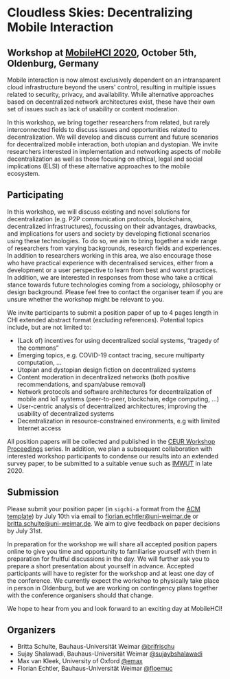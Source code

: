 # Cloudless Skies: Decentralizing Mobile Interaction

## Workshop at [MobileHCI 2020](https://mobilehci.acm.org/2020/), October 5th, Oldenburg, Germany

Mobile interaction is now almost exclusively dependent on an intransparent cloud infrastructure beyond the users' control, resulting in multiple issues related to security, privacy, and availability. While alternative approaches based on decentralized network architectures exist, these have their own set of issues such as lack of usability or content moderation.

In this workshop, we bring together researchers from related, but rarely interconnected fields to discuss issues and opportunities related to decentralization.  We will develop and discuss current and future scenarios for decentralized mobile interaction, both utopian and dystopian. We invite researchers interested in implementation and networking aspects of mobile decentralization as well as those focusing on ethical, legal and social implications (ELSI) of these alternative approaches to the mobile ecosystem.

## Participating

In this workshop, we will discuss existing and novel solutions for decentralization (e.g. P2P communication protocols, blockchains, decentralized infrastructures), focussing on their advantages, drawbacks, and implications for users and society by developing fictional scenarios using these technologies. To do so, we aim to bring together a wide range of researchers from varying backgrounds, research fields and experiences. In addition to researchers working in this area, we also encourage those who have practical experience with decentralised services, either from a development or a user perspective to learn from best and worst practices. In addition, we are interested in responses from those who take a critical stance towards future technologies coming from a sociology, philosophy or design background. Please feel free to contact the organiser team if you are unsure whether the workshop might be relevant to you. 

We invite participants to submit a position paper of up to 4 pages length in CHI extended abstract format (excluding references). Potential topics include, but are not limited to:

  * (Lack of) incentives for using decentralized social systems, “tragedy of the commons”
  * Emerging topics, e.g. COVID-19 contact tracing, secure multiparty computation, ...
  * Utopian and dystopian design fiction on decentralized systems 
  * Content moderation in decentralized networks (both positive recommendations, and spam/abuse removal) 
  * Network protocols and software architectures for decentralization of mobile and IoT systems (peer-to-peer, blockchain, edge computing, ...) 
  * User-centric analysis of decentralized architectures; improving the usability of decentralized systems 
  * Decentralization in resource-constrained environments, e.g with limited Internet access
  
All position papers will be collected and published in the [CEUR Workshop Proceedings](http://ceur-ws.org/) series. In addition, we plan a subsequent collaboration with interested workshop participants to condense our results into an extended survey paper, to be submitted to a suitable venue such as [IMWUT](https://imwut.acm.org/) in late 2020.

## Submission

Please submit your position paper (in `sigchi-a` format from the [ACM template](https://www.acm.org/publications/proceedings-template)) by July 10th via email to [florian.echtler@uni-weimar.de](mailto:florian.echtler@uni-weimar.de) or [britta.schulte@uni-weimar.de](mailto:britta.schulte@uni-weimar.de). We aim to give feedback on paper decisions by July 31st. 

In preparation for the workshop we will share all accepted position papers online to give you time and opportunity to familiarise yourself with them in preparation for fruitful discussions in the day. We will further ask you to prepare a short presentation about yourself in advance. Accepted participants will have to register for the workshop and at least one day of the conference. We currently expect the workshop to physically take place in person in Oldenburg, but we are working on contingency plans together with the conference organisers should that change. 

We hope to hear from you and look forward to an exciting day at MobileHCI!

## Organizers

  * Britta Schulte, Bauhaus-Universität Weimar [@brifrischu](https://twitter.com/brifrischu)
  * Sujay Shalawadi, Bauhaus-Universität Weimar [@sujaybshalawadi](https://twitter.com/sujaybshalawadi)
  * Max van Kleek, University of Oxford [@emax](https://twitter.com/emax)
  * Florian Echtler, Bauhaus-Universität Weimar [@floemuc](https://twitter.com/floemuc)
